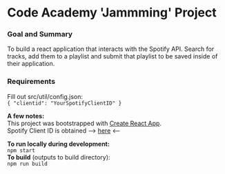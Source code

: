 # Code Academy 'Jammming' Project #

### Goal and Summary ###
To build a react application that interacts with the Spotify API.  Search for tracks, add them to a playlist and submit that playlist to be saved inside of their application.  

### Requirements ###
Fill out src/util/config.json:  
`
{
  "clientid": "YourSpotifyClientID"
}
`

**A few notes:**  
This project was bootstrapped with [Create React App](https://github.com/facebookincubator/create-react-app).  
Spotify Client ID is obtained --> [here](https://beta.developer.spotify.com/dashboard/login) <--

**To run locally during development:**  
`npm start`  
**To build** (outputs to build directory):  
`npm run build`  
